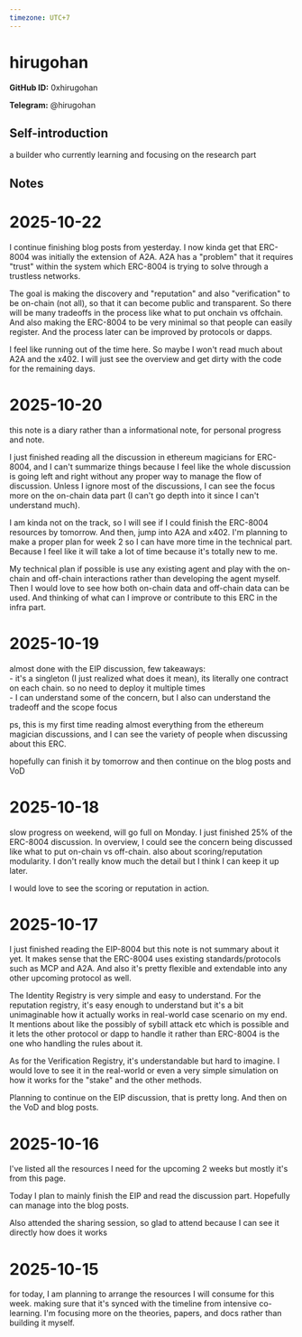 ```yaml
---
timezone: UTC+7
---
```


# hirugohan

**GitHub ID:** 0xhirugohan

**Telegram:** @hirugohan

## Self-introduction

a builder who currently learning and focusing on the research part

## Notes
<!-- Content_START -->
# 2025-10-22
<!-- DAILY_CHECKIN_2025-10-22_START -->
I continue finishing blog posts from yesterday. I now kinda get that ERC-8004 was initially the extension of A2A. A2A has a "problem" that it requires "trust" within the system which ERC-8004 is trying to solve through a trustless networks.  
  
The goal is making the discovery and "reputation" and also "verification" to be on-chain (not all), so that it can become public and transparent. So there will be many tradeoffs in the process like what to put onchain vs offchain. And also making the ERC-8004 to be very minimal so that people can easily register. And the process later can be improved by protocols or dapps.  
  
I feel like running out of the time here. So maybe I won't read much about A2A and the x402. I will just see the overview and get dirty with the code for the remaining days.
<!-- DAILY_CHECKIN_2025-10-22_END -->

# 2025-10-20
<!-- DAILY_CHECKIN_2025-10-20_START -->

this note is a diary rather than a informational note, for personal progress and note.  
  
I just finished reading all the discussion in ethereum magicians for ERC-8004, and I can't summarize things because I feel like the whole discussion is going left and right without any proper way to manage the flow of discussion. Unless I ignore most of the discussions, I can see the focus more on the on-chain data part (I can't go depth into it since I can't understand much).  
  
I am kinda not on the track, so I will see if I could finish the ERC-8004 resources by tomorrow. And then, jump into A2A and x402. I'm planning to make a proper plan for week 2 so I can have more time in the technical part. Because I feel like it will take a lot of time because it's totally new to me.  
  
My technical plan if possible is use any existing agent and play with the on-chain and off-chain interactions rather than developing the agent myself. Then I would love to see how both on-chain data and off-chain data can be used. And thinking of what can I improve or contribute to this ERC in the infra part.
<!-- DAILY_CHECKIN_2025-10-20_END -->

# 2025-10-19
<!-- DAILY_CHECKIN_2025-10-19_START -->


almost done with the EIP discussion, few takeaways:  
\- it's a singleton (I just realized what does it mean), its literally one contract on each chain. so no need to deploy it multiple times  
\- I can understand some of the concern, but I also can understand the tradeoff and the scope focus  
  
ps, this is my first time reading almost everything from the ethereum magician discussions, and I can see the variety of people when discussing about this ERC.  
  
hopefully can finish it by tomorrow and then continue on the blog posts and VoD
<!-- DAILY_CHECKIN_2025-10-19_END -->

# 2025-10-18
<!-- DAILY_CHECKIN_2025-10-18_START -->



slow progress on weekend, will go full on Monday. I just finished 25% of the ERC-8004 discussion. In overview, I could see the concern being discussed like what to put on-chain vs off-chain. also about scoring/reputation modularity. I don't really know much the detail but I think I can keep it up later.  
  
I would love to see the scoring or reputation in action.
<!-- DAILY_CHECKIN_2025-10-18_END -->

# 2025-10-17
<!-- DAILY_CHECKIN_2025-10-17_START -->




I just finished reading the EIP-8004 but this note is not summary about it yet. It makes sense that the ERC-8004 uses existing standards/protocols such as MCP and A2A. And also it's pretty flexible and extendable into any other upcoming protocol as well.  
  
The Identity Registry is very simple and easy to understand. For the reputation registry, it's easy enough to understand but it's a bit unimaginable how it actually works in real-world case scenario on my end. It mentions about like the possibly of sybill attack etc which is possible and it lets the other protocol or dapp to handle it rather than ERC-8004 is the one who handling the rules about it.  
  
As for the Verification Registry, it's understandable but hard to imagine. I would love to see it in the real-world or even a very simple simulation on how it works for the "stake" and the other methods.  
  
Planning to continue on the EIP discussion, that is pretty long. And then on the VoD and blog posts.
<!-- DAILY_CHECKIN_2025-10-17_END -->

# 2025-10-16
<!-- DAILY_CHECKIN_2025-10-16_START -->





I've listed all the resources I need for the upcoming 2 weeks but mostly it's from this page.  
  
Today I plan to mainly finish the EIP and read the discussion part. Hopefully can manage into the blog posts.

Also attended the sharing session, so glad to attend because I can see it directly how does it works
<!-- DAILY_CHECKIN_2025-10-16_END -->

# 2025-10-15
<!-- DAILY_CHECKIN_2025-10-15_START -->






for today, I am planning to arrange the resources I will consume for this week. making sure that it's synced with the timeline from intensive co-learning. I'm focusing more on the theories, papers, and docs rather than building it myself.
<!-- DAILY_CHECKIN_2025-10-15_END -->
<!-- Content_END -->
